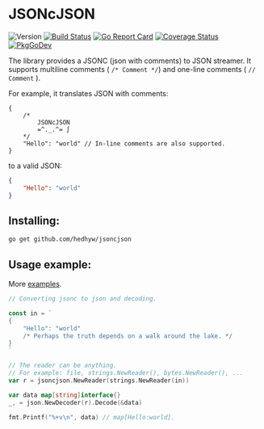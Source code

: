 # JSONcJSON

![Version](https://img.shields.io/github/v/tag/hedhyw/jsoncjson)
[![Build Status](https://travis-ci.org/hedhyw/jsoncjson.svg?branch=master)](https://travis-ci.org/hedhyw/jsoncjson)
[![Go Report Card](https://goreportcard.com/badge/github.com/hedhyw/jsoncjson)](https://goreportcard.com/report/github.com/hedhyw/jsoncjson)
[![Coverage Status](https://coveralls.io/repos/github/hedhyw/jsoncjson/badge.svg?branch=master)](https://coveralls.io/github/hedhyw/jsoncjson?branch=master)
[![PkgGoDev](https://pkg.go.dev/badge/github.com/hedhyw/jsoncjson)](https://pkg.go.dev/github.com/hedhyw/jsoncjson?tab=doc)


The library provides a JSONC (json with comments) to JSON streamer. It
supports multiline comments ( ` /* Comment */ `) and one-line comments
( ` // Comment ` ).

For example, it translates JSON with comments:
```jsonc
{
    /*
        JSONcJSON
        =^._.^= ∫
    */
    "Hello": "world" // In-line comments are also supported.
}
```
to a valid JSON:
```json
{
    "Hello": "world"
}
```

## Installing:

```sh
go get github.com/hedhyw/jsoncjson
```

## Usage example:

More [examples](./example_test.go).

```go
// Converting jsonc to json and decoding.

const in = `
{
    "Hello": "world"
    /* Perhaps the truth depends on a walk around the lake. */
}
`

// The reader can be anything.
// For example: file, strings.NewReader(), bytes.NewReader(), ...
var r = jsoncjson.NewReader(strings.NewReader(in))

var data map[string]interface{}
_, = json.NewDecoder(r).Decode(&data)

fmt.Printf("%+v\n", data) // map[Hello:world].
```
